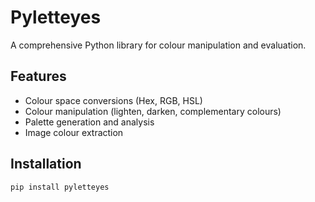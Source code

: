 # Pyletteyes

A comprehensive Python library for colour manipulation and evaluation.

## Features

- Colour space conversions (Hex, RGB, HSL)
- Colour manipulation (lighten, darken, complementary colours)
- Palette generation and analysis
- Image colour extraction

## Installation

```bash
pip install pyletteyes